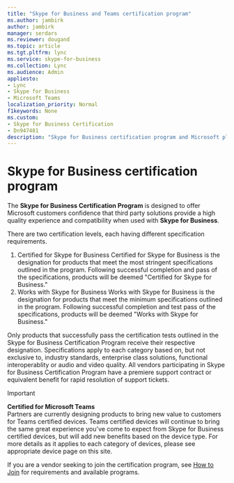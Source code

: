 ```yaml
---
title: "Skype for Business and Teams certification program"
ms.author: jambirk
author: jambirk
manager: serdars
ms.reviewer: dougand
ms.topic: article
ms.tgt.pltfrm: lync
ms.service: skype-for-business
ms.collection: Lync
ms.audience: Admin
appliesto:
- Lync
- Skype for Business 
- Microsoft Teams
localization_priority: Normal
f1keywords: None
ms.custom:
- Skype for Business Certification
- Dn947481
description: "Skype for Business certification program and Microsoft plans to test and certify IP phones for Skype for Business through the Skype for Business Certification Program."
---
```


# Skype for Business certification program

The **Skype for Business Certification Program** is designed to offer Microsoft customers confidence that third party solutions provide a high quality experience and compatibility when used with **Skype for Business**.

There are two certification levels, each having different specification requirements.
1. Certified for Skype for Business
    Certified for Skype for Business is the designation for products that meet the most stringent specifications outlined in the program.
    Following successful completion and pass of the specifications, products will be deemed "Certified for Skype for Business."
2. Works with Skype for Business
    Works with Skype for Business is the designation for products that meet the minimum specifications outlined in the program. 
    Following successful completion and test pass of the specifications, products will be deemed "Works with Skype for Business."

Only products that successfully pass the certification tests outlined in the Skype for Business Certification Program receive their respective designation.
Specifications apply to each category based on, but not exclusive to, industry standards, enterprise class solutions, functional interoperablity or audio and video quality. All vendors participating in Skype for Business Certification Program have a premiere support contract or equivalent benefit for rapid resolution of support tickets.

> [!IMPORTANT]  
> **Certified for Microsoft Teams** <br/> Partners are currently designing products to bring new value to customers for Teams certified devices. Teams certified devices will continue to bring the same great experience you've come to expect from Skype for Business certified devices, but will add new benefits based on the device type. For more details as it applies to each category of devices, please see appropriate device page on this site.

If you are a vendor seeking to join the certification program, see [How to Join](how-to-join.md) for requirements and available programs.
